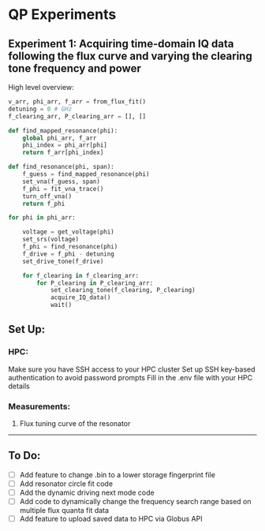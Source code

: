 # QP Experiments

## Experiment 1: Acquiring time-domain IQ data following the flux curve and varying the clearing tone frequency and power

High level overview:

```python
v_arr, phi_arr, f_arr = from_flux_fit()
detuning = 0 # GHz
f_clearing_arr, P_clearing_arr = [], []

def find_mapped_resonance(phi):
    global phi_arr, f_arr
    phi_index = phi_arr[phi]
    return f_arr[phi_index]

def find_resonance(phi, span):
    f_guess = find_mapped_resonance(phi)
    set_vna(f_guess, span)
    f_phi = fit_vna_trace()
    turn_off_vna()
    return f_phi

for phi in phi_arr:

    voltage = get_voltage(phi)
    set_srs(voltage)
    f_phi = find_resonance(phi)
    f_drive = f_phi - detuning
    set_drive_tone(f_drive)

    for f_clearing in f_clearing_arr:
        for P_clearing in P_clearing_arr:
            set_clearing_tone(f_clearing, P_clearing)
            acquire_IQ_data()
            wait()


```

## Set Up:

### HPC:

Make sure you have SSH access to your HPC cluster
Set up SSH key-based authentication to avoid password prompts
Fill in the .env file with your HPC details

### Measurements:

1. Flux tuning curve of the resonator

---

## To Do:

- [ ] Add feature to change .bin to a lower storage fingerprint file
- [ ] Add resonator circle fit code
- [ ] Add the dynamic driving next mode code
- [ ] Add code to dynamically change the frequency search range based on multiple flux quanta fit data
- [ ] Add feature to upload saved data to HPC via Globus API

